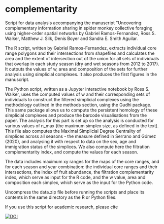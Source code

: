 # complementarity
Script for data analysis accompanying the manuscript "Uncovering complementary information sharing in spider monkey collective foraging using higher-order spatial networks by Gabriel Ramos-Fernandez, Ross S. Walker, Matthew J. Silk, Denis Boyer and Sandra E. Smith Aguilar.

The R script, written by Gabriel Ramos-Fernandez, extracts individual core range polygons and their intersections from shapefiles and calculates the area and the extent of intersection out of the union for all sets of individuals that overlap in each study season (dry and wet seasons from 2012 to 2017). It outputs the values of w, area and composition of the sets for further analysis using simplicial complexes. It also produces the first figures in the manuscript.

The Python script, written as a Jupyter interactive notebook by Ross S. Walker, uses the computed values of w and their corresponding sets of individuals to construct the filtered simplicial complexes using the methodology outlined in the methods section, using the Gudhi package. This same package allows us to compute the persistent homology of these simplicial complexes and produce the barcode visualisations from the paper. The analysis for this part is set up so the analysis is conducted for various values of n_max (the maximum simplex size, as defined in the text). This file also computes the Maximal Simplicial Degree Centrality of simplices across all seasons - the measure defined in Serrano and Gómez (2020), and analysing it with respect to data on the sex, age and immigration status of the simplices. We also compute here the filtration complementarity index, and compute the values for each season.

The data includes maximum xy ranges for the maps of the core ranges, and for each season and year combination: the individual core ranges and their intersections, the index of fruit abundance, the filtration complementarity index, which serve as input for the R code, and the w value, area and composition each simplex, which serve as the input for the Python code. 

Uncompress the data.zip file before running the scripts and place its contents in the same directory as the R or Python files.

If you use this script for academic research, please cite 

[![DOI](https://zenodo.org/badge/DOI/10.5281/zenodo.15292113.svg)](https://doi.org/10.5281/zenodo.15292113)
